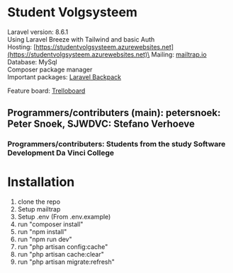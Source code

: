 # Student Volgsysteem
Laravel version: 8.6.1\
Using Laravel Breeze with Tailwind and basic Auth\
Hosting: [https://studentvolgsysteem.azurewebsites.net](https://studentvolgsysteem.azurewebsites.net)\
Mailing: [mailtrap.io](mailtrap.io)\
Database: MySql\
Composer package manager \
Important packages:  [Laravel Backpack](https://backpackforlaravel.com)

Feature board: [Trelloboard](https://trello.com/b/5qqqUF8z/tool-bouwen-studentvolgsysteem)

## Programmers/contributers (main): petersnoek: Peter Snoek, SJWDVC: Stefano Verhoeve
### Programmers/contributers: Students from the study Software Development Da Vinci College

# Installation
1. clone the repo
2. Setup mailtrap
3. Setup .env (From .env.example)
4. run "composer install"
5. run "npm install"
6. run "npm run dev"
7. run "php artisan config:cache"
8. run "php artisan cache:clear"
9. run "php artisan migrate:refresh"

